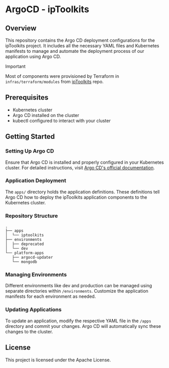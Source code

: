 # ArgoCD - ipToolkits

## Overview

This repository contains the Argo CD deployment configurations for the ipToolkits project. It includes all the necessary YAML files and Kubernetes manifests to manage and automate the deployment process of our application using Argo CD.

> [!IMPORTANT]
> Most of components were provisioned by Terraform in `infras/terraform/modules` from [ipToolkits](https://github.com/naviat/ipToolkits/tree/main/infras/terraform/modules) repo.

## Prerequisites

- Kubernetes cluster
- Argo CD installed on the cluster
- kubectl configured to interact with your cluster

## Getting Started

### Setting Up Argo CD

Ensure that Argo CD is installed and properly configured in your Kubernetes cluster. For detailed instructions, visit [Argo CD's official documentation](https://argo-cd.readthedocs.io/en/stable/).

### Application Deployment

The `apps/` directory holds the application definitions. These definitions tell Argo CD how to deploy the ipToolkits application components to the Kubernetes cluster.

### Repository Structure

```shell
.
├── apps
│  └── iptoolkits
├── environments
│  ├── deprecated
│  └── dev
└── platform-apps
   ├── argocd-updater
   └── mongodb
```

### Managing Environments

Different environments like dev and production can be managed using separate directories within `/environments`. Customize the application manifests for each environment as needed.

### Updating Applications

To update an application, modify the respective YAML file in the `/apps` directory and commit your changes. Argo CD will automatically sync these changes to the cluster.

## License

This project is licensed under the Apache License.
